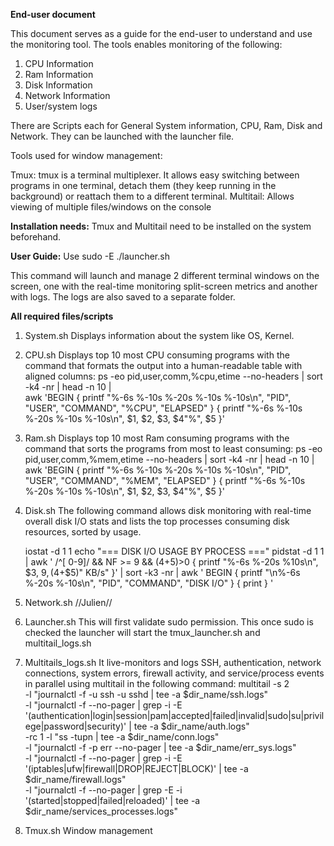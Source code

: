**End-user document**

This document serves as a guide for the end-user to understand and use the monitoring tool. The tools enables monitoring of the following:

1. CPU Information
2. Ram Information
3. Disk Information
4. Network Information 
5. User/system logs

There are Scripts each for General System information, CPU, Ram, Disk and Network. They can be launched with the launcher file.

Tools used for window management:

Tmux: tmux is a terminal multiplexer. It allows easy switching between programs in one terminal, detach them (they keep running in the background) or reattach them to a different terminal.
Multitail: Allows viewing of multiple files/windows on the console

**Installation needs:**
Tmux and Multitail need to be installed on the system beforehand.

**User Guide:**
Use sudo -E ./launcher.sh

This command will launch and manage 2 different terminal windows on the screen, one with the real-time monitoring split-screen metrics and another with logs. The logs are also saved to a separate folder.

**All required files/scripts**

1. System.sh
Displays information about the system like OS, Kernel.

2. CPU.sh
Displays top 10 most CPU consuming programs with the command that formats the output into a human-readable table with aligned columns:
ps -eo pid,user,comm,%cpu,etime --no-headers | sort -k4 -nr | head -n 10 | \
    awk 'BEGIN {
        printf "%-6s %-10s %-20s %-10s %-10s\n", "PID", "USER", "COMMAND", "%CPU", "ELAPSED"
    }
    {
        printf "%-6s %-10s %-20s %-10s %-10s\n", $1, $2, $3, $4"%", $5
    }'

3. Ram.sh
Displays top 10 most Ram consuming programs with the command that sorts the programs from most to least consuming:
 ps -eo pid,user,comm,%mem,etime --no-headers | sort -k4 -nr | head -n 10 | \
    awk 'BEGIN {
        printf "%-6s %-10s %-20s %-10s %-10s\n", "PID", "USER", "COMMAND", "%MEM", "ELAPSED"
    }
    {
        printf "%-6s %-10s %-20s %-10s %-10s\n", $1, $2, $3, $4"%", $5
    }'

4. Disk.sh
The following command allows disk monitoring with real-time overall disk I/O stats and lists the top processes consuming disk resources, sorted by usage.

    iostat -d 1 1
    echo "=== DISK I/O USAGE BY PROCESS ==="
    pidstat -d 1 1 | awk '
    /^[ 0-9]/ && NF >= 9 && ($4+$5)>0 {
        printf "%-6s %-20s %10s\n", $3, $9, ($4+$5)" KB/s"
    }' | sort -k3 -nr | awk '
    BEGIN { printf "\n%-6s %-20s %-10s\n", "PID", "COMMAND", "DISK I/O" }
    { print }
    '

5. Network.sh
//Julien//

6. Launcher.sh
This will first validate sudo permission. This once sudo is checked the launcher will start the tmux_launcher.sh and multitail_logs.sh


7. Multitails_logs.sh
It live-monitors and logs SSH, authentication, network connections, system errors, firewall activity, and service/process events in parallel using multitail in the following command:
multitail -s 2 \
    -l "journalctl -f -u ssh -u sshd | tee -a $dir_name/ssh.logs" \
    -l "journalctl -f --no-pager | grep -i -E '(authentication|login|session|pam|accepted|failed|invalid|sudo|su|privilege|password|security)' | tee -a $dir_name/auth.logs" \
    -rc 1 -l "ss -tupn | tee -a $dir_name/conn.logs" \
    -l "journalctl -f -p err --no-pager | tee -a $dir_name/err_sys.logs" \
    -l "journalctl -f --no-pager | grep -i -E '(iptables|ufw|firewall|DROP|REJECT|BLOCK)' | tee -a $dir_name/firewall.logs" \
    -l "journalctl -f --no-pager | grep -E -i '(started|stopped|failed|reloaded)' | tee -a $dir_name/services_processes.logs"

8. Tmux.sh
Window management
